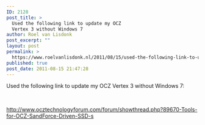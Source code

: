 ```yaml
---
ID: 2128
post_title: >
  Used the following link to update my OCZ
  Vertex 3 without Windows 7
author: Roel van Lisdonk
post_excerpt: ""
layout: post
permalink: >
  https://www.roelvanlisdonk.nl/2011/08/15/used-the-following-link-to-update-my-ocz-vertex-3-without-windows-7/
published: true
post_date: 2011-08-15 21:47:28
---
```

<p>Used the following link to update my OCZ Vertex 3 without Windows 7:</p>  <p>&#160;</p>  <p><a title="http://www.ocztechnologyforum.com/forum/showthread.php?89670-Tools-for-OCZ-SandForce-Driven-SSD-s" href="http://www.ocztechnologyforum.com/forum/showthread.php?89670-Tools-for-OCZ-SandForce-Driven-SSD-s">http://www.ocztechnologyforum.com/forum/showthread.php?89670-Tools-for-OCZ-SandForce-Driven-SSD-s</a></p>